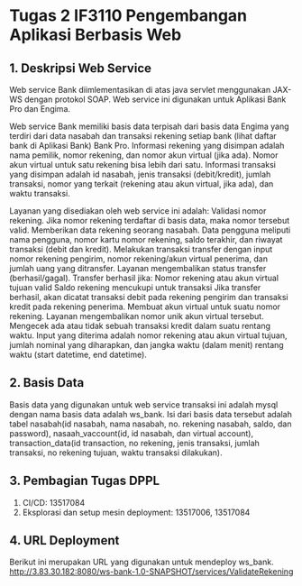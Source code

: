 # Tugas 2 IF3110 Pengembangan Aplikasi Berbasis Web

## 1. Deskripsi Web Service

Web service Bank diimlementasikan di atas java servlet menggunakan JAX-WS dengan protokol SOAP. Web service ini digunakan untuk Aplikasi Bank Pro dan Engima.

Web service Bank memiliki basis data terpisah dari basis data Engima yang terdiri dari data nasabah dan transaksi rekening setiap bank (lihat daftar bank di Aplikasi Bank) Bank Pro. Informasi rekening yang disimpan adalah nama pemilik, nomor rekening, dan nomor akun virtual (jika ada). Nomor akun virtual untuk satu rekening bisa lebih dari satu. Informasi transaksi yang disimpan adalah id nasabah, jenis transaksi (debit/kredit), jumlah transaksi, nomor yang terkait (rekening atau akun virtual, jika ada), dan waktu transaksi.

Layanan yang disediakan oleh web service ini adalah:
Validasi nomor rekening. Jika nomor rekening terdaftar di basis data, maka nomor tersebut valid.
Memberikan data rekening seorang nasabah. Data pengguna meliputi nama pengguna, nomor kartu nomor rekening, saldo terakhir, dan riwayat transaksi (debit dan kredit).
Melakukan transaksi transfer dengan input nomor rekening pengirim, nomor rekening/akun virtual penerima, dan jumlah uang yang ditransfer. Layanan mengembalikan status transfer (berhasil/gagal). Transfer berhasil jika:
Nomor rekening atau akun virtual tujuan valid
Saldo rekening mencukupi untuk transaksi
Jika transfer berhasil, akan dicatat transaksi debit pada rekening pengirim dan transaksi kredit pada rekening penerima.
Membuat akun virtual untuk suatu nomor rekening. Layanan mengembalikan nomor unik akun virtual tersebut.
Mengecek ada atau tidak sebuah transaksi kredit dalam suatu rentang waktu. Input yang diterima adalah nomor rekening atau akun virtual tujuan, jumlah nominal yang diharapkan, dan jangka waktu (dalam menit) rentang waktu (start datetime, end datetime).

## 2. Basis Data

Basis data yang digunakan untuk web service transaksi ini adalah mysql dengan nama basis data adalah ws_bank. Isi dari basis data tersebut adalah tabel nasabah(id nasabah, nama nasabah, no. rekening nasabah, saldo, dan password), nasaah_vaccount(id, id nasabah, dan virtual account), transaction_data(id transaction, no rekening, jenis transaksi, jumlah transaksi, no rekening tujuan, waktu transaksi dilakukan).

## 3. Pembagian Tugas DPPL

1. CI/CD: 13517084
2. Eksplorasi dan setup mesin deployment: 13517006, 13517084

## 4. URL Deployment

Berikut ini merupakan URL yang digunakan untuk mendeploy ws_bank.
http://3.83.30.182:8080/ws-bank-1.0-SNAPSHOT/services/ValidateRekening